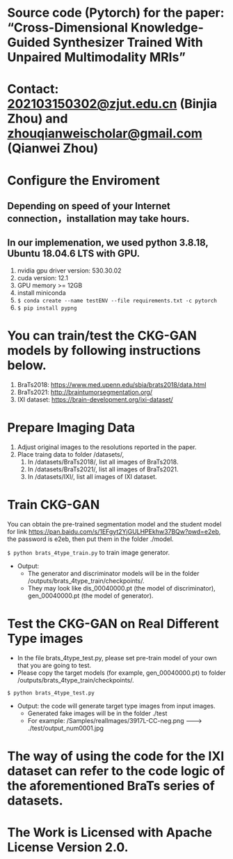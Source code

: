 # Source code (Pytorch) for the paper: “Cross-Dimensional Knowledge-Guided Synthesizer Trained With Unpaired Multimodality MRIs”
# Contact: 202103150302@zjut.edu.cn (Binjia Zhou) and zhouqianweischolar@gmail.com (Qianwei Zhou) 
# Configure the Enviroment
## Depending on speed of your Internet connection，installation may take hours.
## In our implemenation, we used python 3.8.18, Ubuntu 18.04.6 LTS with GPU.  
1. nvidia gpu driver version: 530.30.02
2. cuda version: 12.1
3. GPU memory >= 12GB
4. install miniconda
5. `$ conda create --name testENV --file requirements.txt -c pytorch`
6. `$ pip install pypng`

# You can train/test the CKG-GAN models by following instructions below.
1. BraTs2018: https://www.med.upenn.edu/sbia/brats2018/data.html
2. BraTs2021: http://braintumorsegmentation.org/
3. IXI dataset: https://brain-development.org/ixi-dataset/

# Prepare Imaging Data
1. Adjust original images to the resolutions reported in the paper.
2. Place traing data to folder /datasets/,
    1. In /datasets/BraTs2018/, list all images of BraTs2018.
    2. In /datasets/BraTs2021/, list all images of BraTs2021.
    3. In /datasets/IXI/, list all images of IXI dataset.

# Train CKG-GAN 
You can obtain the pre-trained segmentation model and the student model for link https://pan.baidu.com/s/1EFgyt2YjGULHPEkhw37BQw?pwd=e2eb, the password is e2eb, then put them in the folder ./model.

`$ python brats_4type_train.py` to train image generator.
* Output:
    * The generator and discriminator models will be in the folder /outputs/brats_4type_train/checkpoints/.
    * They may look like dis_00040000.pt (the model of discriminator), gen_00040000.pt (the model of generator).

# Test the CKG-GAN on Real Different Type images
* In the file brats_4type_test.py, please set pre-train model of your own that you are going to test.  
* Please copy the target models (for example, gen_00040000.pt) to folder /outputs/brats_4type_train/checkpoints/.  

`$ python brats_4type_test.py`  

* Output: the code will generate target type images from input images.   
    * Generated fake images will be in the folder ./test
    * For example: /Samples/realImages/3917L-CC-neg.png ---> ./test/output_num0001.jpg

# The way of using the code for the IXI dataset can refer to the code logic of the aforementioned BraTs series of datasets.

# The Work is Licensed with Apache License Version 2.0.
